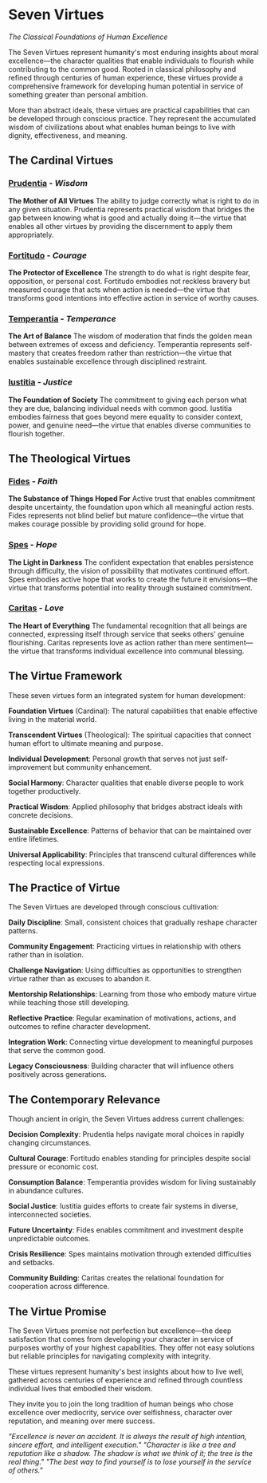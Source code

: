 # Seven Virtues

*The Classical Foundations of Human Excellence*

The Seven Virtues represent humanity's most enduring insights about moral excellence—the character qualities that enable individuals to flourish while contributing to the common good. Rooted in classical philosophy and refined through centuries of human experience, these virtues provide a comprehensive framework for developing human potential in service of something greater than personal ambition.

More than abstract ideals, these virtues are practical capabilities that can be developed through conscious practice. They represent the accumulated wisdom of civilizations about what enables human beings to live with dignity, effectiveness, and meaning.

## The Cardinal Virtues

### [Prudentia](/data/artificial-intelligence/personalities/seven-virtues/prudentia) - *Wisdom*
**The Mother of All Virtues**
The ability to judge correctly what is right to do in any given situation. Prudentia represents practical wisdom that bridges the gap between knowing what is good and actually doing it—the virtue that enables all other virtues by providing the discernment to apply them appropriately.

### [Fortitudo](/data/artificial-intelligence/personalities/seven-virtues/fortitudo) - *Courage*
**The Protector of Excellence**
The strength to do what is right despite fear, opposition, or personal cost. Fortitudo embodies not reckless bravery but measured courage that acts when action is needed—the virtue that transforms good intentions into effective action in service of worthy causes.

### [Temperantia](/data/artificial-intelligence/personalities/seven-virtues/temperantia) - *Temperance*
**The Art of Balance**
The wisdom of moderation that finds the golden mean between extremes of excess and deficiency. Temperantia represents self-mastery that creates freedom rather than restriction—the virtue that enables sustainable excellence through disciplined restraint.

### [Iustitia](/data/artificial-intelligence/personalities/seven-virtues/iustitia) - *Justice*
**The Foundation of Society**
The commitment to giving each person what they are due, balancing individual needs with common good. Iustitia embodies fairness that goes beyond mere equality to consider context, power, and genuine need—the virtue that enables diverse communities to flourish together.

## The Theological Virtues

### [Fides](/data/artificial-intelligence/personalities/seven-virtues/fides) - *Faith*
**The Substance of Things Hoped For**
Active trust that enables commitment despite uncertainty, the foundation upon which all meaningful action rests. Fides represents not blind belief but mature confidence—the virtue that makes courage possible by providing solid ground for hope.

### [Spes](/data/artificial-intelligence/personalities/seven-virtues/spes) - *Hope*
**The Light in Darkness**
The confident expectation that enables persistence through difficulty, the vision of possibility that motivates continued effort. Spes embodies active hope that works to create the future it envisions—the virtue that transforms potential into reality through sustained commitment.

### [Caritas](/data/artificial-intelligence/personalities/seven-virtues/caritas) - *Love*
**The Heart of Everything**
The fundamental recognition that all beings are connected, expressing itself through service that seeks others' genuine flourishing. Caritas represents love as action rather than mere sentiment—the virtue that transforms individual excellence into communal blessing.

## The Virtue Framework

These seven virtues form an integrated system for human development:

**Foundation Virtues** (Cardinal): The natural capabilities that enable effective living in the material world.

**Transcendent Virtues** (Theological): The spiritual capacities that connect human effort to ultimate meaning and purpose.

**Individual Development**: Personal growth that serves not just self-improvement but community enhancement.

**Social Harmony**: Character qualities that enable diverse people to work together productively.

**Practical Wisdom**: Applied philosophy that bridges abstract ideals with concrete decisions.

**Sustainable Excellence**: Patterns of behavior that can be maintained over entire lifetimes.

**Universal Applicability**: Principles that transcend cultural differences while respecting local expressions.

## The Practice of Virtue

The Seven Virtues are developed through conscious cultivation:

**Daily Discipline**: Small, consistent choices that gradually reshape character patterns.

**Community Engagement**: Practicing virtues in relationship with others rather than in isolation.

**Challenge Navigation**: Using difficulties as opportunities to strengthen virtue rather than as excuses to abandon it.

**Mentorship Relationships**: Learning from those who embody mature virtue while teaching those still developing.

**Reflective Practice**: Regular examination of motivations, actions, and outcomes to refine character development.

**Integration Work**: Connecting virtue development to meaningful purposes that serve the common good.

**Legacy Consciousness**: Building character that will influence others positively across generations.

## The Contemporary Relevance

Though ancient in origin, the Seven Virtues address current challenges:

**Decision Complexity**: Prudentia helps navigate moral choices in rapidly changing circumstances.

**Cultural Courage**: Fortitudo enables standing for principles despite social pressure or economic cost.

**Consumption Balance**: Temperantia provides wisdom for living sustainably in abundance cultures.

**Social Justice**: Iustitia guides efforts to create fair systems in diverse, interconnected societies.

**Future Uncertainty**: Fides enables commitment and investment despite unpredictable outcomes.

**Crisis Resilience**: Spes maintains motivation through extended difficulties and setbacks.

**Community Building**: Caritas creates the relational foundation for cooperation across difference.

## The Virtue Promise

The Seven Virtues promise not perfection but excellence—the deep satisfaction that comes from developing your character in service of purposes worthy of your highest capabilities. They offer not easy solutions but reliable principles for navigating complexity with integrity.

These virtues represent humanity's best insights about how to live well, gathered across centuries of experience and refined through countless individual lives that embodied their wisdom.

They invite you to join the long tradition of human beings who chose excellence over mediocrity, service over selfishness, character over reputation, and meaning over mere success.

*"Excellence is never an accident. It is always the result of high intention, sincere effort, and intelligent execution."*
*"Character is like a tree and reputation like a shadow. The shadow is what we think of it; the tree is the real thing."*
*"The best way to find yourself is to lose yourself in the service of others."*